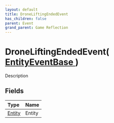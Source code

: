 ```yaml
---
layout: default
title: DroneLiftingEndedEvent
has_children: false
parent: Event
grand_parent: Game Reflection
---
```

# DroneLiftingEndedEvent( [ EntityEventBase ](/riftbreaker-wiki/docs/game-reflection/events/entity_event_base/) )
Description 

## Fields

| Type | Name |
|:----------|:--------------|
| [Entity](/riftbreaker-wiki/docs/game-reflection/classes/entity/) | Entity |

